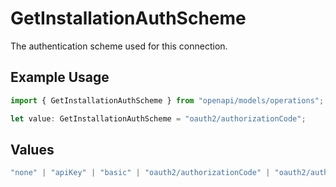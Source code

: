 # GetInstallationAuthScheme

The authentication scheme used for this connection.

## Example Usage

```typescript
import { GetInstallationAuthScheme } from "openapi/models/operations";

let value: GetInstallationAuthScheme = "oauth2/authorizationCode";
```

## Values

```typescript
"none" | "apiKey" | "basic" | "oauth2/authorizationCode" | "oauth2/authorizationCodePKCE" | "oauth2/clientCredentials" | "oauth2/password"
```